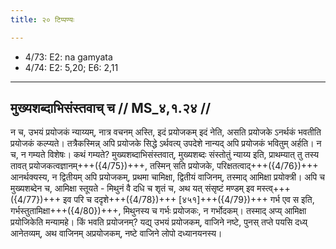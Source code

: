 ```yaml
---
title: २० टिप्पण्यः

---
```

- 4/73: E2: na gamyata
- 4/74: E2: 5,20; E6: 2,11

____________________________________________


## मुख्यशब्दाभिसंस्तवाच् च // MS_४,१.२४ //

न च, उभयं प्रयोजकं न्याय्यम्, नात्र वचनम् अस्ति, इदं प्रयोजकम् इदं नेति, असति प्रयोजके ऽनर्थकं भवतीति प्रयोजकं कल्प्यते। तत्रैकस्मिन्न् अपि प्रयोजके सिद्धे ऽर्थवत्य् उपदेशे नान्यद् अपि प्रयोजकं भवितुम् अर्हति। न च, न गम्यते विशेषः। कथं गम्यते? मुख्यशब्दाभिसंस्तवात्, मुख्यशब्दः संस्तोतुं न्याय्य इति, प्राथम्यात् तु तस्य तावत् प्रयोजकत्वज्ञानम्+++({4/75})+++, तस्मिन् सति प्रयोजके, परिक्षतत्वाद्+++({4/76})+++ आनर्थक्यस्य, न द्वितीयम् अपि प्रयोजकम्, प्रथमा चामिक्षा, द्वितीयं वाजिनम्, तस्माद् आमिक्षा प्रयोक्त्री।
अपि च मुख्यशब्देन च, आमिक्षा स्तूयते - मिथुनं वै दधि च शृतं च, अथ यत् संसृष्टं मण्डम् इव मस्त्व्+++({4/77})+++ इव परि च ददृशे+++({4/78})+++ [४५१]+++({4/79})+++ गर्भ एव स इति, गर्भस्तुतामिक्षा+++({4/80})+++, मिथुनस्य च गर्भः प्रयोजकः, न गर्भोदकम्। तस्माद् अप्य् आमिक्षा प्रयोजिकेति मन्यामहे। किं भवति प्रयोजनम्? यद्य् उभयं प्रयोजकम्, वाजिने नष्टे, पुनस् तप्ते पयसि दध्य् आनेतव्यम्, अथ वाजिनम् अप्रयोजकम्, नष्टे वाजिने लोपो दध्यानयनस्य।
